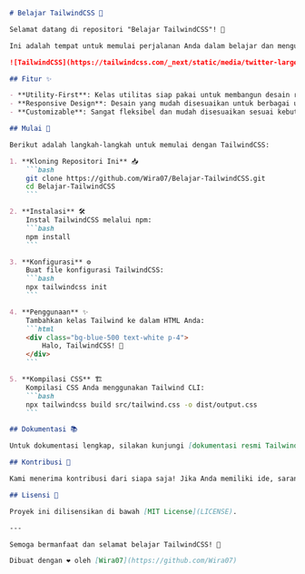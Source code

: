 ```markdown
# Belajar TailwindCSS 🎨

Selamat datang di repositori "Belajar TailwindCSS"! 🚀

Ini adalah tempat untuk memulai perjalanan Anda dalam belajar dan menguasai TailwindCSS, sebuah framework CSS utility-first yang sangat populer. 💡

![TailwindCSS](https://tailwindcss.com/_next/static/media/twitter-large-card.9666a36af3f496d8d07b6e0eb605d7e7.png)

## Fitur ✨

- **Utility-First**: Kelas utilitas siap pakai untuk membangun desain responsif.
- **Responsive Design**: Desain yang mudah disesuaikan untuk berbagai ukuran layar.
- **Customizable**: Sangat fleksibel dan mudah disesuaikan sesuai kebutuhan.

## Mulai 🚀

Berikut adalah langkah-langkah untuk memulai dengan TailwindCSS:

1. **Kloning Repositori Ini** 📥
    ```bash
    git clone https://github.com/Wira07/Belajar-TailwindCSS.git
    cd Belajar-TailwindCSS
    ```

2. **Instalasi** 🛠️
    Instal TailwindCSS melalui npm:
    ```bash
    npm install
    ```

3. **Konfigurasi** ⚙️
    Buat file konfigurasi TailwindCSS:
    ```bash
    npx tailwindcss init
    ```

4. **Penggunaan** ✨
    Tambahkan kelas Tailwind ke dalam HTML Anda:
    ```html
    <div class="bg-blue-500 text-white p-4">
        Halo, TailwindCSS! 🎉
    </div>
    ```

5. **Kompilasi CSS** 🏗️
    Kompilasi CSS Anda menggunakan Tailwind CLI:
    ```bash
    npx tailwindcss build src/tailwind.css -o dist/output.css
    ```

## Dokumentasi 📚

Untuk dokumentasi lengkap, silakan kunjungi [dokumentasi resmi TailwindCSS](https://tailwindcss.com/docs).

## Kontribusi 🤝

Kami menerima kontribusi dari siapa saja! Jika Anda memiliki ide, saran, atau menemukan bug, jangan ragu untuk membuat _issue_ atau _pull request_.

## Lisensi 📄

Proyek ini dilisensikan di bawah [MIT License](LICENSE).

---

Semoga bermanfaat dan selamat belajar TailwindCSS! 🎉

Dibuat dengan ❤️ oleh [Wira07](https://github.com/Wira07)
```
